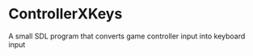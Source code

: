 ControllerXKeys
===============

A small SDL program that converts game controller input into keyboard input
